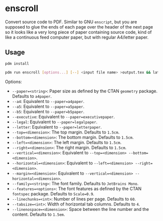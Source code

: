 # enscroll

Convert source code to PDF. Similar to GNU `enscript`, but you are supposed to
glue the ends of each page over the header of the next page so it looks like a
very long piece of paper containing source code, kind of like a continuous feed
computer paper, but with regular A4/letter paper.

## Usage

```sh
pdm install

pdm run enscroll [options...] [--] <input file name> >output.tex && latexmk -xelatex output.tex
```

Options:

- `--paper=<string>`: Paper size as defined by the CTAN `geometry` package.
  Defaults to `a4paper`.
- `--a4`: Equivalent to `--paper=a4paper`.
- `--a5`: Equivalent to `--paper=a5paper`.
- `--b5`: Equivalent to `--paper=b5paper`.
- `--executive`: Equivalent to `--paper=executivepaper`.
- `--legal`: Equivalent to `--paper=legalpaper`.
- `--letter`: Equivalent to `--paper=letterpaper`.
- `--top=<dimension>`: The top margin. Defaults to `1.5cm`.
- `--bottom=<dimension>`: The bottom margin. Defaults to `1.5cm`.
- `--left=<dimension>`: The left margin. Defaults to `1.5cm`.
- `--right=<dimension>`: The right margin. Defaults to `1.5cm`.
- `--vertical=<dimension>`: Equivalent to `--top=<dimension> --bottom=<dimension>`.
- `--horizontal=<dimension>`: Equivalent to `--left=<dimension> --right=<dimension>`.
- `--margin=<dimension>`: Equivalent to `--vertical=<dimension> --horizontal=<dimension>`.
- `--family=<string>`: The font family. Defaults to `JetBrains Mono`.
- `--features=<options>`: The font features as defined by the CTAN
  `fontspec` package. Defaults to `Scale=0.9`.
- `--linechunks=<int>`: Number of lines per page. Defaults to `60`.
- `--tabsize=<int>`: Width of horizontal tab columns. Defaults to `4`.
- `--linenospace=<dimension>`: Space between the line number and the content. Defaults to `1.5em`.
